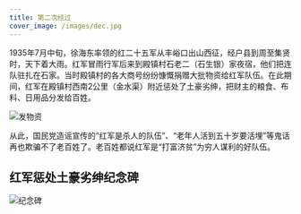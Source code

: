 ```yaml
---
title: 第二次经过
cover_image: /images/dec.jpg
---
```


1935年7月中旬，徐海东率领的红二十五军从丰峪口出山西征，经户县到周至集贤时，天下着大雨。红军冒雨行军后来到殿镇村石老二（石生银）家夜宿，他们把连队驻扎在石家。当时殿镇村的各大商号纷纷慷慨捐赠大批物资给红军队伍。在此期间，红军在殿镇村西南2公里（金水渠）附近惩处了土豪劣绅，把财主的粮食、布料、日用品分发给百姓。

![发物资](/images/fwz.png)

从此，国民党造谣宣传的“红军是杀人的队伍”、“老年人活到五十岁要活埋”等鬼话再也欺骗不了老百姓了。老百姓都说红军是“打富济贫”为穷人谋利的好队伍。

## 红军惩处土豪劣绅纪念碑

![纪念碑](/images/hjjnb.jpg)